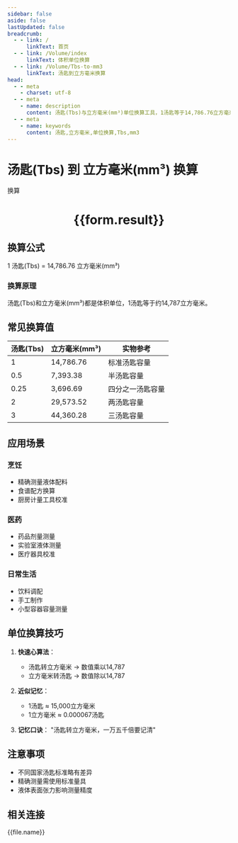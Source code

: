 ```yaml
---
sidebar: false
aside: false
lastUpdated: false
breadcrumb:
  - - link: /
      linkText: 首页
  - - link: /Volume/index
      linkText: 体积单位换算
  - - link: /Volume/Tbs-to-mm3
      linkText: 汤匙到立方毫米换算
head:
  - - meta
    - charset: utf-8
  - - meta
    - name: description
      content: 汤匙(Tbs)与立方毫米(mm³)单位换算工具，1汤匙等于14,786.76立方毫米。
  - - meta
    - name: keywords
      content: 汤匙,立方毫米,单位换算,Tbs,mm3
---
```


# 汤匙(Tbs) 到 立方毫米(mm³) 换算

<script setup>
import { onMounted, reactive, inject ,ref  } from 'vue'
import { NButton,NForm ,NFormItem,NInput,NInputNumber,NSelect,NCard,useMessage ,NGrid ,NGi } from 'naive-ui'
import { defineClientComponent } from 'vitepress'
import { Volume } from '../files';

const convert = inject('convert')
const formRef = ref(null);
const rules = {
  number:{
    required: true,
    type: 'number',
    trigger: "blur"
  }
}
const form = reactive({
  number:null,
  result:'',
  title:'汤匙(Tbs)到立方毫米(mm³)换算'
})

const convertHandler = (e) => {
  e.preventDefault();
  formRef.value?.validate((errors)=>{
    if (!errors) {
      form.result = `${form.number} Tbs = ${convert(form.number).from('Tbs').to('mm3')} mm³`
    }
  })
}
</script>

<n-form size="large" :model="form" ref='formRef' :rules="rules">
  <n-form-item label="数值" path="number">
    <n-input-number size="large" style="width:100%" :min="0" v-model:value="form.number" placeholder="请输入汤匙数值" />
  </n-form-item>
  <n-form-item>
    <n-button type="info" style="width:100%" @click="convertHandler">换算</n-button>
  </n-form-item>
</n-form>
<n-card embedded :bordered="false" hoverable>
  <div style="text-align:center">
    <h1>{{form.result}}</h1>
  </div>
</n-card>

## 换算公式
1 汤匙(Tbs) = 14,786.76 立方毫米(mm³)

### 换算原理
汤匙(Tbs)和立方毫米(mm³)都是体积单位，1汤匙等于约14,787立方毫米。

## 常见换算值
| 汤匙(Tbs) | 立方毫米(mm³) | 实物参考                 |
|-----------|-------------|--------------------------|
| 1         | 14,786.76   | 标准汤匙容量              |
| 0.5       | 7,393.38    | 半汤匙容量                |
| 0.25      | 3,696.69    | 四分之一汤匙容量          |
| 2         | 29,573.52   | 两汤匙容量                |
| 3         | 44,360.28   | 三汤匙容量                |

## 应用场景
### 烹饪
- 精确测量液体配料
- 食谱配方换算
- 厨房计量工具校准

### 医药
- 药品剂量测量
- 实验室液体测量
- 医疗器具校准

### 日常生活
- 饮料调配
- 手工制作
- 小型容器容量测量

## 单位换算技巧
1. **快速心算法**：
   - 汤匙转立方毫米 → 数值乘以14,787
   - 立方毫米转汤匙 → 数值除以14,787

2. **近似记忆**：
   - 1汤匙 ≈ 15,000立方毫米
   - 1立方毫米 ≈ 0.000067汤匙

3. **记忆口诀**：
   "汤匙转立方毫米，一万五千倍要记清"

## 注意事项
- 不同国家汤匙标准略有差异
- 精确测量需使用标准量具
- 液体表面张力影响测量精度

## 相关连接
<n-grid x-gap="12" :cols="2">
  <n-gi v-for="(file, index) in Volume" :key="index">
    <n-button
      text
      tag="a"
      :href="file.path"
      type="info"
    >
      {{file.name}}
    </n-button>
  </n-gi>
</n-grid>